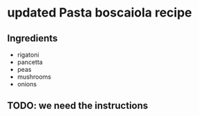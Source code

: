 # updated Pasta boscaiola recipe


## Ingredients

- rigatoni
- pancetta
- peas
- mushrooms
- onions


## TODO: we need the instructions
